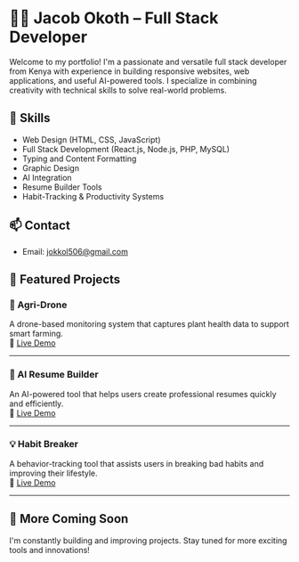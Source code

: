 # 👨‍💻 Jacob Okoth – Full Stack Developer

Welcome to my portfolio! I'm a passionate and versatile full stack developer from Kenya with experience in building responsive websites, web applications, and useful AI-powered tools. I specialize in combining creativity with technical skills to solve real-world problems.

## 🔧 Skills
- Web Design (HTML, CSS, JavaScript)
- Full Stack Development (React.js, Node.js, PHP, MySQL)
- Typing and Content Formatting
- Graphic Design
- AI Integration
- Resume Builder Tools
- Habit-Tracking & Productivity Systems

## 📫 Contact
- Email: jokkol506@gmail.com

## 🚀 Featured Projects

### 🌾 Agri-Drone  
A drone-based monitoring system that captures plant health data to support smart farming.  
🔗 [Live Demo](https://jokkolr.github.io/Agri-drone/)

---

### 🤖 AI Resume Builder  
An AI-powered tool that helps users create professional resumes quickly and efficiently.  
🔗 [Live Demo](https://jokkolr.github.io/AI-resume-builder-/)

---

### 💡 Habit Breaker  
A behavior-tracking tool that assists users in breaking bad habits and improving their lifestyle.  
🔗 [Live Demo](https://jokkolr.github.io/Habit-breaker/)

---

## 💼 More Coming Soon
I'm constantly building and improving projects. Stay tuned for more exciting tools and innovations!
